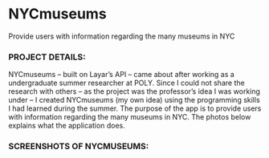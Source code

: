 # NYCmuseums
Provide users with information regarding the many museums in NYC

### PROJECT DETAILS:
NYCmuseums – built on Layar’s API – came about after working as a undergraduate summer researcher at POLY. Since I could not share the research with others – as the project was the professor’s idea I was working under – I created NYCmuseums (my own idea) using the programming skills I had learned during the summer. The purpose of the app is to provide users with information regarding the many museums in NYC. The photos below explains what the application does.

### SCREENSHOTS OF NYCMUSEUMS:
